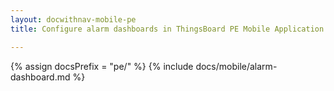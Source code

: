 ```yaml
---
layout: docwithnav-mobile-pe
title: Configure alarm dashboards in ThingsBoard PE Mobile Application

---
```


{% assign docsPrefix = "pe/" %}
{% include docs/mobile/alarm-dashboard.md %}
